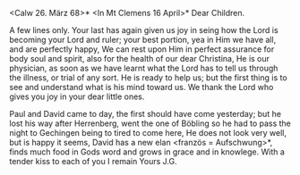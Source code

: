  <Calw 26. März 68>*
 <In Mt Clemens 16 April>*
Dear Children.

A few lines only. Your last has again given us joy in seing how the Lord is becoming your Lord and ruler; your best portion, yea in Him we have all, and are perfectly happy, We can rest upon Him in perfect assurance for body soul and spirit, also for the health of our dear Christina, He is our physician, as soon as we have learnt what the Lord has to tell us through the illness, or trial of any sort. He is ready to help us; but the first thing is to see and understand what is his mind toward us. We thank the Lord who gives you joy in your dear little ones.

Paul and David came to day, the first should have come yesterday; but he lost his way after Herrenberg, went the one of Böbling so he had to pass the night to Gechingen being to tired to come here, He does not look very well, but is happy it seems, David has a new elan <französ = Aufschwung>*, finds much food in Gods word and grows in grace and in knowlege. 
With a tender kiss to each of you I remain
 Yours J.G.
